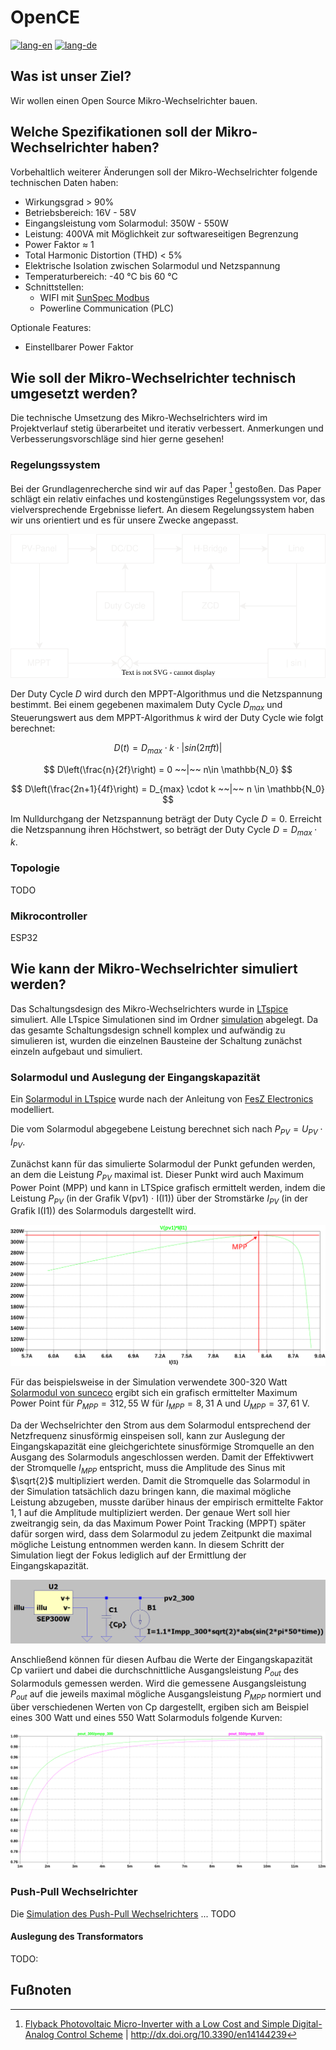 # OpenCE

[![lang-en](https://img.shields.io/badge/lang-en-inactive?style=for-the-badge)](README.md)
[![lang-de](https://img.shields.io/badge/lang-de-informational?style=for-the-badge)](README.de.md)

## Was ist unser Ziel?

Wir wollen einen Open Source Mikro-Wechselrichter bauen.

## Welche Spezifikationen soll der Mikro-Wechselrichter haben?

Vorbehaltlich weiterer Änderungen soll der Mikro-Wechselrichter folgende technischen Daten haben:
- Wirkungsgrad > 90%
- Betriebsbereich: 16V - 58V
- Eingangsleistung vom Solarmodul: 350W - 550W
- Leistung: 400VA mit Möglichkeit zur softwareseitigen Begrenzung
- Power Faktor ≈ 1
- Total Harmonic Distortion (THD) < 5%
- Elektrische Isolation zwischen Solarmodul und Netzspannung
- Temperaturbereich: -40 °C bis 60 °C
- Schnittstellen:
  - WIFI mit [SunSpec Modbus](https://sunspec.org/sunspec-modbus-specifications/)
  - Powerline Communication (PLC)

Optionale Features:
- Einstellbarer Power Faktor

## Wie soll der Mikro-Wechselrichter technisch umgesetzt werden?

Die technische Umsetzung des Mikro-Wechselrichters wird im Projektverlauf stetig überarbeitet und iterativ verbessert. Anmerkungen und Verbesserungsvorschläge sind hier gerne gesehen!


### Regelungssystem

Bei der Grundlagenrecherche sind wir auf das Paper [^1] gestoßen. Das Paper schlägt ein relativ einfaches und kostengünstiges Regelungssystem vor, das vielversprechende Ergebnisse liefert. An diesem Regelungssystem haben wir uns orientiert und es für unsere Zwecke angepasst.

![Control Scheme](docs/control-scheme.drawio.svg)  

Der Duty Cycle $D$ wird durch den MPPT-Algorithmus und die Netzspannung bestimmt. Bei einem gegebenen maximalem Duty Cycle $D_{max}$ und Steuerungswert aus dem MPPT-Algorithmus $k$ wird der Duty Cycle wie folgt berechnet: 

$$ D(t) = D_{max} \cdot k \cdot | sin(2 \pi f t) | $$

$$ D\left(\frac{n}{2f}\right) = 0 ~~|~~ n\in \mathbb{N_0} $$

$$ D\left(\frac{2n+1}{4f}\right) = D_{max} \cdot k ~~|~~ n \in \mathbb{N_0} $$

Im Nulldurchgang der Netzspannung beträgt der Duty Cycle $D = 0$. Erreicht die Netzspannung ihren Höchstwert, so beträgt der Duty Cycle $D = D_{max} \cdot k$.

### Topologie

TODO

### Mikrocontroller

ESP32

## Wie kann der Mikro-Wechselrichter simuliert werden?

Das Schaltungsdesign des Mikro-Wechselrichters wurde in [LTspice](https://www.analog.com/en/design-center/design-tools-and-calculators/ltspice-simulator.html) simuliert. Alle LTspice Simulationen sind im Ordner [simulation](simulation) abgelegt.
Da das gesamte Schaltungsdesign schnell komplex und aufwändig zu simulieren ist, wurden die einzelnen Bausteine der Schaltung zunächst einzeln aufgebaut und simuliert.

### Solarmodul und Auslegung der Eingangskapazität
Ein [Solarmodul in LTspice](simulation/pv-panel-input) wurde nach der Anleitung von [FesZ Electronics](https://www.youtube.com/watch?v=ox0UtYe4owI) modelliert.

Die vom Solarmodul abgegebene Leistung berechnet sich nach $P_{PV} = U_{PV} \cdot I_{PV}$.

Zunächst kann für das simulierte Solarmodul der Punkt gefunden werden, an dem die Leistung $P_{PV}$ maximal ist. Dieser Punkt wird auch Maximum Power Point (MPP) und kann in LTSpice grafisch ermittelt werden, indem die Leistung $P_{PV}$ (in der Grafik V(pv1) $\cdot$ I(I1)) über der Stromstärke $I_{PV}$ (in der Grafik I(I1)) des Solarmoduls dargestellt wird.

<p align="center">
  <img src="simulation/pv-panel-input/pv-panel-mpp.svg" title="Grafik zur Ermittlung des MPP">
</p>

Für das beispielsweise in der Simulation verwendete 300-320 Watt [Solarmodul von sunceco](http://sunceco.com/wp-content/uploads/2017/01/SEP300-320.pdf) ergibt sich ein grafisch ermittelter Maximum Power Point für $P_{MPP} = 312,55$ W für $I_{MPP} = 8,31$ A und $U_{MPP} = 37,61$ V.

Da der Wechselrichter den Strom aus dem Solarmodul entsprechend der Netzfrequenz sinusförmig einspeisen soll, kann zur Auslegung der Eingangskapazität eine gleichgerichtete sinusförmige Stromquelle an den Ausgang des Solarmoduls angeschlossen werden. Damit der Effektivwert der Stromquelle $I_{MPP}$ entspricht, muss die Amplitude des Sinus mit $\sqrt{2}$ multipliziert werden. Damit die Stromquelle das Solarmodul in der Simulation tatsächlich dazu bringen kann, die maximal mögliche Leistung abzugeben, musste darüber hinaus der empirisch ermittelte Faktor $1,1$ auf die Amplitude multipliziert werden. Der genaue Wert soll hier zweitrangig sein, da das Maximum Power Point Tracking (MPPT) später dafür sorgen wird, dass dem Solarmodul zu jedem Zeitpunkt die maximal mögliche Leistung entnommen werden kann. In diesem Schritt der Simulation liegt der Fokus lediglich auf der Ermittlung der Eingangskapazität.

<p align="center">
  <img src="simulation/pv-panel-input/pv-panel-grid-current-source-schematic.png" title="Solarmodul mit sinusförmiger Stromquelle">
</p>

Anschließend können für diesen Aufbau die Werte der Eingangskapazität Cp variiert und dabei die durchschnittliche Ausgangsleistung $P_{out}$ des Solarmoduls gemessen werden. Wird die gemessene Ausgangsleistung $P_{out}$ auf die jeweils maximal mögliche Ausgangsleistung $P_{MPP}$ normiert und über verschiedenen Werten von Cp dargestellt, ergiben sich am Beispiel eines 300 Watt und eines 550 Watt Solarmoduls folgende Kurven:

<p align="center">
  <img src="simulation/pv-panel-input/pv-panel-pout-over-cp.svg" alt="/pv-panel-pout-over-cp" title="Normierte Ausgangsleistung des Solarmodules dargestellt über verschiedenen Werten der Eingangskapazität">
</p>

### Push-Pull Wechselrichter 
Die [Simulation des Push-Pull Wechselrichters](simulation/push-pull-inverter) ... TODO

#### Auslegung des Transformators

TODO:

## Fußnoten

[^1]: [Flyback Photovoltaic Micro-Inverter with a Low Cost and Simple Digital-Analog Control Scheme](https://www.researchgate.net/publication/353247133_Flyback_Photovoltaic_Micro-Inverter_with_a_Low_Cost_and_Simple_Digital-Analog_Control_Scheme) | http://dx.doi.org/10.3390/en14144239
